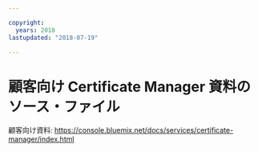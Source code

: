 ```yaml
---

copyright:
  years: 2018
lastupdated: "2018-07-19"

---
```



# 顧客向け Certificate Manager 資料のソース・ファイル


顧客向け資料: https://console.bluemix.net/docs/services/certificate-manager/index.html


